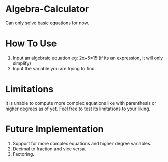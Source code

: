 # Algebra-Calculator
Can only solve basic equations for now.

# How To Use
1. Input an algebraic equation eg: 2x+5=15 (if its an expression, it will only simplify)
2. Input the variable you are trying to find. 


# Limitations
It is unable to compute more complex equations like with parenthesis or higher degrees as of yet.
Feel free to test its limitations to your liking.

# Future Implementation
1. Support for more complex equations and higher degree variables.
2. Decimal to fraction and vice versa.
3. Factoring.
